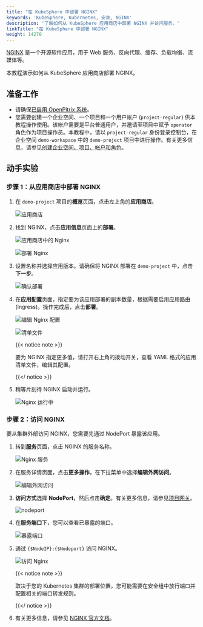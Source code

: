 ```yaml
---
title: "在 KubeSphere 中部署 NGINX"
keywords: 'KubeSphere, Kubernetes, 安装, NGINX'
description: '了解如何从 KubeSphere 应用商店中部署 NGINX 并访问服务。'
linkTitle: "在 KubeSphere 中部署 NGINX"
weight: 14270
---
```


[NGINX](https://www.nginx.com/) 是一个开源软件应用，用于 Web 服务、反向代理、缓存、负载均衡、流媒体等。

本教程演示如何从 KubeSphere 应用商店部署 NGINX。

## 准备工作

- 请确保[已启用 OpenPitrix 系统](../../../pluggable-components/app-store/)。
- 您需要创建一个企业空间、一个项目和一个用户帐户 (`project-regular`) 供本教程操作使用。该帐户需要是平台普通用户，并邀请至项目中赋予 `operator` 角色作为项目操作员。本教程中，请以 `project-regular` 身份登录控制台，在企业空间 `demo-workspace` 中的 `demo-project` 项目中进行操作。有关更多信息，请参见[创建企业空间、项目、帐户和角色](../../../quick-start/create-workspace-and-project/)。

## 动手实验

### 步骤 1：从应用商店中部署 NGINX

1. 在 `demo-project` 项目的**概览**页面，点击左上角的**应用商店**。

   ![应用商店](/images/docs/zh-cn/appstore/built-in-apps/nginx-app/app-store.PNG)

2. 找到 NGINX，点击**应用信息**页面上的**部署**。

   ![应用商店中的 Nginx](/images/docs/zh-cn/appstore/built-in-apps/nginx-app/nginx-in-app-store.PNG)

   ![部署 Nginx](/images/docs/zh-cn/appstore/built-in-apps/nginx-app/deploy-nginx.PNG)

3. 设置名称并选择应用版本。请确保将 NGINX 部署在 `demo-project` 中，点击**下一步**。

   ![确认部署](/images/docs/zh-cn/appstore/built-in-apps/nginx-app/confirm-deployment.PNG)

4. 在**应用配置**页面，指定要为该应用部署的副本数量，根据需要启用应用路由 (Ingress)。操作完成后，点击**部署**。

   ![编辑 Nginx 配置](/images/docs/zh-cn/appstore/built-in-apps/nginx-app/edit-config-nginx.PNG)

   ![清单文件](/images/docs/zh-cn/appstore/built-in-apps/nginx-app/manifest-file.PNG)

   {{< notice note >}}

   要为 NGINX 指定更多值，请打开右上角的拨动开关，查看 YAML 格式的应用清单文件，编辑其配置。

   {{</ notice >}}

5. 稍等片刻待 NGINX 启动并运行。

   ![Nginx 运行中](/images/docs/zh-cn/appstore/built-in-apps/nginx-app/nginx-running.PNG)

### 步骤 2：访问 NGINX

要从集群外部访问 NGINX，您需要先通过 NodePort 暴露该应用。

1. 转到**服务**页面，点击 NGINX 的服务名称。

   ![Nginx 服务](/images/docs/zh-cn/appstore/built-in-apps/nginx-app/nginx-service.PNG)

2. 在服务详情页面，点击**更多操作**，在下拉菜单中选择**编辑外网访问**。

   ![编辑外网访问](/images/docs/zh-cn/appstore/built-in-apps/nginx-app/edit-internet-access.PNG)

3. **访问方式**选择 **NodePort**，然后点击**确定**。有关更多信息，请参见[项目网关](../../../project-administration/project-gateway/)。

   ![nodeport](/images/docs/zh-cn/appstore/built-in-apps/nginx-app/nodeport.PNG)

4. 在**服务端口**下，您可以查看已暴露的端口。

   ![暴露端口](/images/docs/zh-cn/appstore/built-in-apps/nginx-app/exposed-port.PNG)

5. 通过 `{$NodeIP}:{$Nodeport}` 访问 NGINX。

   ![访问 Nginx](/images/docs/zh-cn/appstore/built-in-apps/nginx-app/access-nginx.PNG)

   {{< notice note >}}

   取决于您的 Kubernetes 集群的部署位置，您可能需要在安全组中放行端口并配置相关的端口转发规则。

   {{</ notice >}} 

6. 有关更多信息，请参见 [NGINX 官方文档](https://docs.nginx.com/?_ga=2.48327718.1445131049.1605510038-1186152749.1605510038)。
